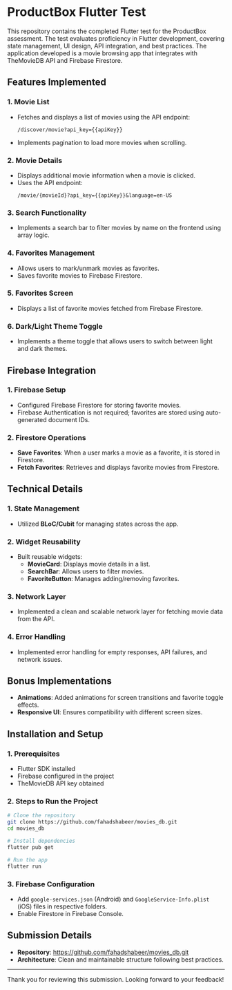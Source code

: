 # ProductBox Flutter Test

This repository contains the completed Flutter test for the ProductBox assessment. The test evaluates proficiency in Flutter development, covering state management, UI design, API integration, and best practices. The application developed is a movie browsing app that integrates with TheMovieDB API and Firebase Firestore.

## Features Implemented

### 1. Movie List
- Fetches and displays a list of movies using the API endpoint:
  ```
  /discover/movie?api_key={{apiKey}}
  ```
- Implements pagination to load more movies when scrolling.

### 2. Movie Details
- Displays additional movie information when a movie is clicked.
- Uses the API endpoint:
  ```
  /movie/{movieId}?api_key={{apiKey}}&language=en-US
  ```

### 3. Search Functionality
- Implements a search bar to filter movies by name on the frontend using array logic.

### 4. Favorites Management
- Allows users to mark/unmark movies as favorites.
- Saves favorite movies to Firebase Firestore.

### 5. Favorites Screen
- Displays a list of favorite movies fetched from Firebase Firestore.

### 6. Dark/Light Theme Toggle
- Implements a theme toggle that allows users to switch between light and dark themes.

## Firebase Integration

### 1. Firebase Setup
- Configured Firebase Firestore for storing favorite movies.
- Firebase Authentication is not required; favorites are stored using auto-generated document IDs.

### 2. Firestore Operations
- **Save Favorites**: When a user marks a movie as a favorite, it is stored in Firestore.
- **Fetch Favorites**: Retrieves and displays favorite movies from Firestore.

## Technical Details

### 1. State Management
- Utilized **BLoC/Cubit** for managing states across the app.

### 2. Widget Reusability
- Built reusable widgets:
    - **MovieCard**: Displays movie details in a list.
    - **SearchBar**: Allows users to filter movies.
    - **FavoriteButton**: Manages adding/removing favorites.

### 3. Network Layer
- Implemented a clean and scalable network layer for fetching movie data from the API.

### 4. Error Handling
- Implemented error handling for empty responses, API failures, and network issues.

## Bonus Implementations
- **Animations**: Added animations for screen transitions and favorite toggle effects.
- **Responsive UI**: Ensures compatibility with different screen sizes.

## Installation and Setup

### 1. Prerequisites
- Flutter SDK installed
- Firebase configured in the project
- TheMovieDB API key obtained

### 2. Steps to Run the Project
```sh
# Clone the repository
git clone https://github.com/fahadshabeer/movies_db.git
cd movies_db

# Install dependencies
flutter pub get

# Run the app
flutter run
```

### 3. Firebase Configuration
- Add `google-services.json` (Android) and `GoogleService-Info.plist` (iOS) files in respective folders.
- Enable Firestore in Firebase Console.

## Submission Details
- **Repository**: https://github.com/fahadshabeer/movies_db.git
- **Architecture**: Clean and maintainable structure following best practices.

---

Thank you for reviewing this submission. Looking forward to your feedback!

